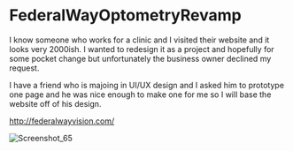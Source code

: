 # FederalWayOptometryRevamp

I know someone who works for a clinic and I visited their website and it looks very 2000ish. I wanted to redesign it as a project and hopefully for some pocket change but unfortunately the business owner declined my request.

I have a friend who is majoing in UI/UX design and I asked him to prototype one page and he was nice enough to make one for me so I will base the website off of his design.

http://federalwayvision.com/

![Screenshot_65](https://user-images.githubusercontent.com/109445956/227808093-389f8668-10a8-42e0-9eac-959e07cf47dc.png)
